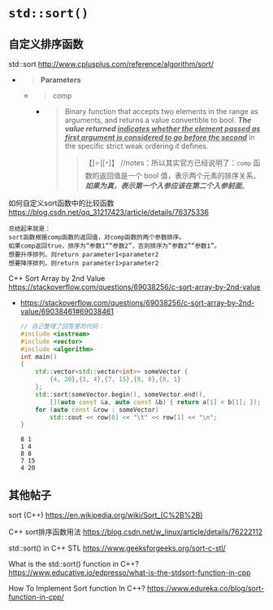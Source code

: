 
# `std::sort()`

## 自定义排序函数

std::sort http://www.cplusplus.com/reference/algorithm/sort/
- > **Parameters**
  * > comp
    + > Binary function that accepts two elements in the range as arguments, and returns a value convertible to bool. ***The value returned <ins>indicates whether the element passed as first argument is considered to go before the second</ins>*** in the specific strict weak ordering it defines.
      >> 【[:star:][`*`]】 //notes：所以其实官方已经说明了：`comp` 函数的返回值是一个 bool 值，表示两个元素的排序关系。***如果为真，表示第一个入参应该在第二个入参前面***。

如何自定义sort函数中的比较函数 https://blog.csdn.net/qq_31217423/article/details/76375336
```console
总结起来就是：
sort函数根据comp函数的返回值，对comp函数的两个参数排序。
如果comp返回true，排序为“参数1”“参数2”，否则排序为“参数2”“参数1”。
想要升序排列，则return parameter1<parameter2
想要降序排列，则return parameter1>parameter2
```

C++ Sort Array by 2nd Value https://stackoverflow.com/questions/69038256/c-sort-array-by-2nd-value
- https://stackoverflow.com/questions/69038256/c-sort-array-by-2nd-value/69038461#69038461
  ```cpp
  // 自己整理了回答里的代码：
  #include <iostream>
  #include <vector>
  #include <algorithm>
  int main()
  {
      std::vector<std::vector<int>> someVector {
          {4, 20},{1, 4},{7, 15},{8, 8},{8, 1}
      };
      std::sort(someVector.begin(), someVector.end(), 
          [](auto const &a, auto const &b) { return a[1] < b[1]; });
      for (auto const &row : someVector)
          std::cout << row[0] << "\t" << row[1] << "\n";
  }
  ```
  ```console
  8	1
  1	4
  8	8
  7	15
  4	20
  ```

## 其他帖子

sort (C++) https://en.wikipedia.org/wiki/Sort_(C%2B%2B)

C++ sort排序函数用法 https://blog.csdn.net/w_linux/article/details/76222112

std::sort() in C++ STL https://www.geeksforgeeks.org/sort-c-stl/

What is the std::sort() function in C++? https://www.educative.io/edpresso/what-is-the-stdsort-function-in-cpp

How To Implement Sort function In C++? https://www.edureka.co/blog/sort-function-in-cpp/
